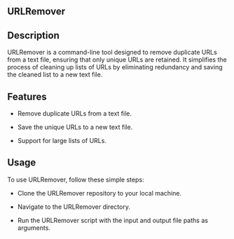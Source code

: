 ## URLRemover

## Description

URLRemover is a command-line tool designed to remove duplicate URLs from a text file, ensuring that only unique URLs are retained. It simplifies the process of cleaning up lists of URLs by eliminating redundancy and saving the cleaned list to a new text file.

## Features

* Remove duplicate URLs from a text file.
  
* Save the unique URLs to a new text file.
  
* Support for large lists of URLs.

## Usage
To use URLRemover, follow these simple steps:

* Clone the URLRemover repository to your local machine.
  
* Navigate to the URLRemover directory.
  
* Run the URLRemover script with the input and output file paths as arguments.
